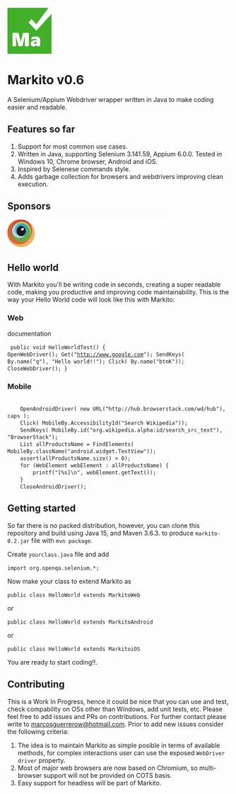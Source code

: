 ![Markito logo](/images/Markito-100.png)
# Markito v0.6
A Selenium/Appium Webdriver wrapper written in Java to make coding easier and readable.
## Features so far
1. Support for most common use cases.
2. Written in Java, supporting Selenium 3.141.59, Appium 6.0.0.  Tested in Windows 10, Chrome browser, Android and iOS.
3. Inspired by Selenese commands style.
4. Adds garbage collection for browsers and webdrivers improving clean execution.
## Sponsors
![BrowserStack](/images/browserstacklogo.svg)
## Hello world
With Markito you'll be writing code in seconds, creating a super readable code, making you productive and improving code maintainability. This is the way your Hello World code will look like this with Markito:
### Web
documentation<pre><code>
public void HelloWorldTest() {
    OpenWebDriver();
    Get("http://www.google.com");
    SendKeys( By.name("q"), "Hello world!!");
    Click( By.name("btnK"));
    CloseWebDriver();
}
</code></pre>
### Mobile
<pre><code> 
    OpenAndroidDriver( new URL("http://hub.browserstack.com/wd/hub"), caps );
    Click( MobileBy.AccessibilityId("Search Wikipedia"));
    SendKeys( MobileBy.id("org.wikipedia.alpha:id/search_src_text"), "BrowserStack");
    List<WebElement> allProductsName = FindElements( MobileBy.className("android.widget.TextView"));
    assert(allProductsName.size() > 0);
    for (WebElement webElement : allProductsName) {
        printf("[%s]\n", webElement.getText());
    }
    CloseAndroidDriver();
</code></pre>
## Getting started
So far there is no packed distribution, however, you can clone this repository and build using Java 15, and Maven 3.6.3. to produce <code>markito-0.2.jar</code> file with <code>mvn package</code>.
<p>Create  <code>yourclass.java</code> file and add</p>
<pre><code>import org.openqa.selenium.*;</code></pre>
Now make your class to extend Markito as
<pre><code>public class HelloWorld extends MarkitoWeb</code></pre> or
<pre><code>public class HelloWorld extends MarkitoAndroid</code></pre> or
<pre><code>public class HelloWorld extends MarkitoiOS</code></pre> 
You are ready to start coding!!.

## Contributing
This is a Work In Progress, hence it could be nice that you can use and test, check compability on OSs other than Windows, add unit tests, etc.  Please feel free to add issues and PRs on contributions.   For further contact please write to [marcosguerrerow@hotmail.com](mailto:marcosguerrerow@hotmail.com).   Prior to add new issues consider the following criteria:

1. The idea is to maintain Markito as simple posible in terms of available methods, for complex interactions user can use the exposed <code>WebDriver driver</code> property.
2. Most of major web browsers are now based on Chromium, so multi-browser support will not be provided on COTS basis.
3. Easy support for headless will be part of Markito.
